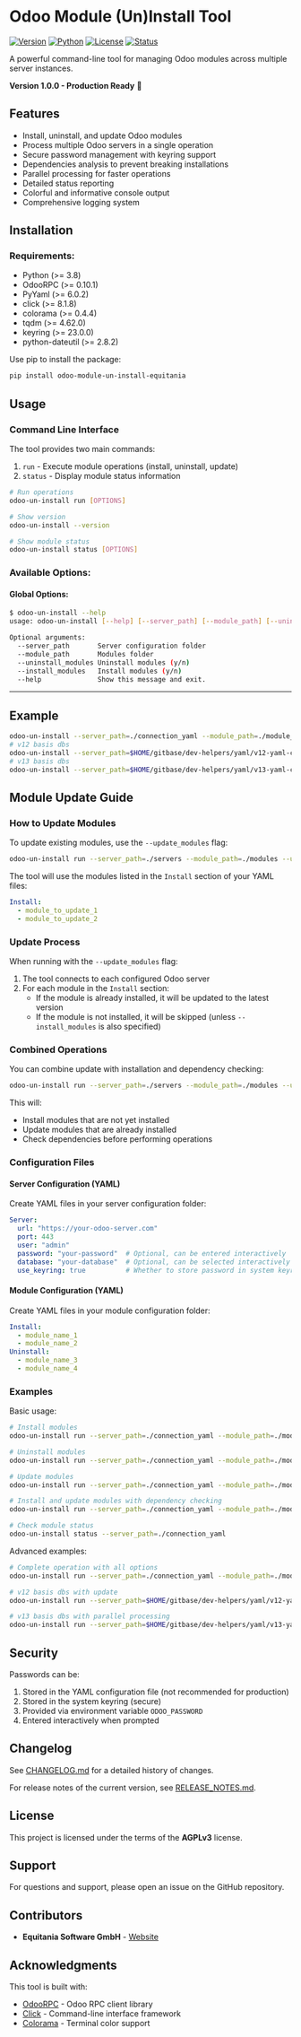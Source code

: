 # Odoo Module (Un)Install Tool

[![Version](https://img.shields.io/badge/version-1.0.0-blue.svg)](https://pypi.org/project/odoo-module-un-install-equitania/)
[![Python](https://img.shields.io/badge/python-3.8%2B-blue.svg)](https://www.python.org/downloads/)
[![License](https://img.shields.io/badge/license-AGPL--3.0-green.svg)](LICENSE)
[![Status](https://img.shields.io/badge/status-production-brightgreen.svg)](RELEASE_NOTES.md)

A powerful command-line tool for managing Odoo modules across multiple server instances.

**Version 1.0.0 - Production Ready** 🚀

## Features

- Install, uninstall, and update Odoo modules
- Process multiple Odoo servers in a single operation
- Secure password management with keyring support
- Dependencies analysis to prevent breaking installations
- Parallel processing for faster operations
- Detailed status reporting
- Colorful and informative console output
- Comprehensive logging system

## Installation

### Requirements:

- Python (>= 3.8)
- OdooRPC (>= 0.10.1)
- PyYaml (>= 6.0.2)
- click (>= 8.1.8)
- colorama (>= 0.4.4)
- tqdm (>= 4.62.0)
- keyring (>= 23.0.0)
- python-dateutil (>= 2.8.2)

Use pip to install the package:

```bash
pip install odoo-module-un-install-equitania
```

## Usage

### Command Line Interface

The tool provides two main commands:

1. `run` - Execute module operations (install, uninstall, update)
2. `status` - Display module status information

```bash
# Run operations
odoo-un-install run [OPTIONS]

# Show version
odoo-un-install --version

# Show module status
odoo-un-install status [OPTIONS]
```

### Available Options:

#### Global Options:

```bash
$ odoo-un-install --help
usage: odoo-un-install [--help] [--server_path] [--module_path] [--uninstall_modules] [--install_modules]
```
```bash
Optional arguments:
  --server_path       Server configuration folder
  --module_path       Modules folder
  --uninstall_modules Uninstall modules (y/n)
  --install_modules   Install modules (y/n)
  --help              Show this message and exit.
```
---

## Example
```bash
odoo-un-install --server_path=./connection_yaml --module_path=./module_yaml --uninstall_modules=y --install_modules=y
# v12 basis dbs
odoo-un-install --server_path=$HOME/gitbase/dev-helpers/yaml/v12-yaml-con --module_path=$HOME/gitbase/helper_script/v12/yaml --uninstall_modules=y --install_modules=y
# v13 basis dbs
odoo-un-install --server_path=$HOME/gitbase/dev-helpers/yaml/v13-yaml-con --module_path=$HOME/gitbase/helper_script/v13/yaml --uninstall_modules=y --install_modules=y
```

## Module Update Guide

### How to Update Modules

To update existing modules, use the `--update_modules` flag:

```bash
odoo-un-install run --server_path=./servers --module_path=./modules --update_modules
```

The tool will use the modules listed in the `Install` section of your YAML files:

```yaml
Install:
  - module_to_update_1
  - module_to_update_2
```

### Update Process

When running with the `--update_modules` flag:

1. The tool connects to each configured Odoo server
2. For each module in the `Install` section:
   - If the module is already installed, it will be updated to the latest version
   - If the module is not installed, it will be skipped (unless `--install_modules` is also specified)

### Combined Operations

You can combine update with installation and dependency checking:

```bash
odoo-un-install run --server_path=./servers --module_path=./modules --update_modules --install_modules --check_dependencies
```

This will:
- Install modules that are not yet installed
- Update modules that are already installed
- Check dependencies before performing operations

### Configuration Files

#### Server Configuration (YAML)

Create YAML files in your server configuration folder:

```yaml
Server:
  url: "https://your-odoo-server.com"
  port: 443
  user: "admin"
  password: "your-password"  # Optional, can be entered interactively
  database: "your-database"  # Optional, can be selected interactively
  use_keyring: true          # Whether to store password in system keyring
```

#### Module Configuration (YAML)

Create YAML files in your module configuration folder:

```yaml
Install:
  - module_name_1
  - module_name_2
Uninstall:
  - module_name_3
  - module_name_4
```

### Examples

Basic usage:

```bash
# Install modules
odoo-un-install run --server_path=./connection_yaml --module_path=./module_yaml --install_modules

# Uninstall modules
odoo-un-install run --server_path=./connection_yaml --module_path=./module_yaml --uninstall_modules

# Update modules
odoo-un-install run --server_path=./connection_yaml --module_path=./module_yaml --update_modules

# Install and update modules with dependency checking
odoo-un-install run --server_path=./connection_yaml --module_path=./module_yaml --install_modules --update_modules --check_dependencies

# Check module status
odoo-un-install status --server_path=./connection_yaml
```

Advanced examples:

```bash
# Complete operation with all options
odoo-un-install run --server_path=./connection_yaml --module_path=./module_yaml --uninstall_modules --install_modules --update_modules --check_dependencies --parallel --max_workers=10 --show_status --verbose

# v12 basis dbs with update
odoo-un-install run --server_path=$HOME/gitbase/dev-helpers/yaml/v12-yaml-con --module_path=$HOME/gitbase/helper_script/v12/yaml --uninstall_modules --install_modules --update_modules

# v13 basis dbs with parallel processing
odoo-un-install run --server_path=$HOME/gitbase/dev-helpers/yaml/v13-yaml-con --module_path=$HOME/gitbase/helper_script/v13/yaml --uninstall_modules --install_modules --update_modules --parallel
```

## Security

Passwords can be:
1. Stored in the YAML configuration file (not recommended for production)
2. Stored in the system keyring (secure)
3. Provided via environment variable `ODOO_PASSWORD`
4. Entered interactively when prompted

## Changelog

See [CHANGELOG.md](CHANGELOG.md) for a detailed history of changes.

For release notes of the current version, see [RELEASE_NOTES.md](RELEASE_NOTES.md).

## License

This project is licensed under the terms of the **AGPLv3** license.

## Support

For questions and support, please open an issue on the GitHub repository.

## Contributors

- **Equitania Software GmbH** - [Website](https://www.equitania.de)

## Acknowledgments

This tool is built with:
- [OdooRPC](https://github.com/OCA/odoorpc) - Odoo RPC client library
- [Click](https://click.palletsprojects.com/) - Command-line interface framework
- [Colorama](https://github.com/tartley/colorama) - Terminal color support
